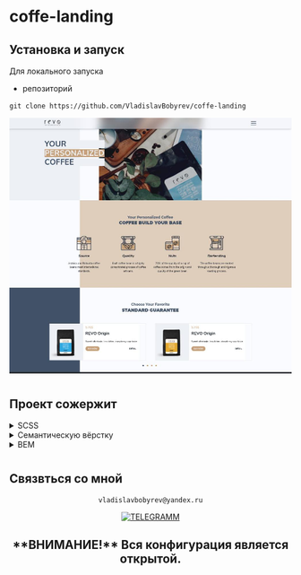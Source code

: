# coffe-landing


## Установка и запуск

Для локального запуска

-  репозиторий

```
git clone https://github.com/VladislavBobyrev/coffe-landing
```

<div align="left">

![Lax 2.0 Gif](./readme/readme.jpg)

#

## Проект сожержит

<details>
  <summary>SCSS</summary>
 
  [Что это?](https://sass-scss.ru/)
  Sass является наиболее развитым и стабильным расширением CSS профессионального уровня.
</details>

<details>
  <summary>Семантическую вёрстку</summary>
 
  [Что это?](https://htmlacademy.ru/blog/articles/semantics)

     Подход к разметке, который опирается не на содержание сайта, а на смысловое предназначение каждого блока и логическую структуру документа. Даже в этой статье есть заголовки разных уровней — это помогает читателю выстроить в голове структуру документа. Так и на странице сайта — только читатели будут немного другими.

</details>
<details>
  <summary>BEM</summary>
 
  [Что это?](https://ru.bem.info/methodology/quick-start/) 
 
    БЭМ (Блок, Элемент, Модификатор) — компонентный подход к веб-разработке. В его основе лежит принцип разделения интерфейса на независимые блоки. Он позволяет легко и быстро разрабатывать интерфейсы любой сложности и повторно использовать существующий код, избегая «Copy-Paste».
</details>


#

## Связвться со мной

<div align='center'> 
 
 ```
vladislavbobyrev@yandex.ru
```
 
 [![TELEGRAMM](https://img.shields.io/badge/telegramm-4285F4?style=for-the-badge&logo=read-the-docs&logoColor=white)](https://t.me/VladislavBobyrev)

 </div>
 
<div align="center">
  <h2>**ВНИМАНИЕ!**  Вся конфигурация является открытой. </h2>
 
</div>